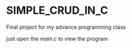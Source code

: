 # SIMPLE_CRUD_IN_C
Final project for my advance programming class

just open the *main.c* to view the program
